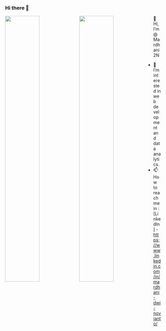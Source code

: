 ### Hi there 👋

<!-- -
Mardhani2N/Mardhani2N is a ✨ special ✨ repository because its `README.md` (this file) appears on your GitHub profile.
You can click the Preview link to take a look at your changes.
- -->

<img align="left" width="47%" src="https://github-readme-stats.vercel.app/api?username=Mardhani2N&show_icons=true&theme=radical">
<img align="left" width="47%" src="https://github-readme-stats.vercel.app/api/top-langs/?username=Mardhani2N&layout=compact">

👋 Hi, I’m @Mardhani2N
- 👀 I’m interested in web development and data analytics.
- 📫 How to reach me in : [LinkedIn] - https://www.linkedin.com/in/mardhani-dwi-novianto/

<!--- 
- 🌱 I’m currently learning ...
- 💞️ I’m looking to collaborate on ... 
--->


